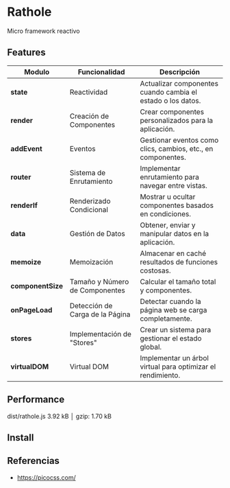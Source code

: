 # Rathole

Micro framework reactivo

## Features

| Modulo            | Funcionalidad                   | Descripción                                                  |
|-------------------|---------------------------------|--------------------------------------------------------------|
| **state**         | Reactividad                     | Actualizar componentes cuando cambia el estado o los datos.  |
| **render**        | Creación de Componentes         | Crear componentes personalizados para la aplicación.         |
| **addEvent**      | Eventos                         | Gestionar eventos como clics, cambios, etc., en componentes. |
| **router**        | Sistema de Enrutamiento         | Implementar enrutamiento para navegar entre vistas.          |
| **renderIf**      | Renderizado Condicional         | Mostrar u ocultar componentes basados en condiciones.        |
| **data**          | Gestión de Datos                | Obtener, enviar y manipular datos en la aplicación.          |
| **memoize**       | Memoización                     | Almacenar en caché resultados de funciones costosas.         |
| **componentSize** | Tamaño y Número de Componentes  | Calcular el tamaño total y componentes.                      |
| **onPageLoad**    | Detección de Carga de la Página | Detectar cuando la página web se carga completamente.        |
| **stores**        | Implementación de "Stores"      | Crear un sistema para gestionar el estado global.            |
| **virtualDOM**    | Virtual DOM                     | Implementar un árbol virtual para optimizar el rendimiento.  |

## Performance

dist/rathole.js  3.92 kB │ gzip:  1.70 kB

## Install

## Referencias

- <https://picocss.com/>
